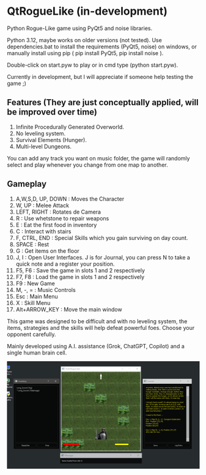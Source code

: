 # QtRogueLike (in-development)
Python Rogue-Like game using PyQt5 and noise libraries.

Python 3.12, maybe works on older versions (not tested).
Use dependencies.bat to install the requirements (PyQt5, noise) on windows, or manually install using pip ( pip install PyQt5, pip install noise ).

Double-click on start.pyw to play or in cmd type (python start.pyw).

Currently in development, but I will appreciate if someone help testing the game ;)

## Features (They are just conceptually applied, will be improved over time)
1. Infinite Procedurally Generated Overworld.
2. No leveling system.
3. Survival Elements (Hunger).
4. Multi-level Dungeons.

You can add any track you want on music folder, the game will randomly select and play whenever you change from one map to another.

## Gameplay
1. A,W,S,D, UP, DOWN : Moves the Character
2. W, UP : Melee Attack 
3. LEFT, RIGHT : Rotates de Camera
4. R : Use whetstone to repair weapons
5. E : Eat the first food in inventory
6. C : Interact with stairs
7. F, CTRL, END : Special Skills which you gain surviving on day count.
8. SPACE : Rest
9. G : Get items on the floor
10. J, I : Open User Interfaces. J is for Journal, you can press N to take a quick note and a register your position.
11. F5, F6 : Save the game in slots 1 and 2 respectively
12. F7, F8 : Load the game in slots 1 and 2 respectively
13. F9 : New Game
14. M, -, = : Music Controls
15. Esc : Main Menu
16. X : Skill Menu
17. Alt+ARROW_KEY : Move the main window 

This game was designed to be difficult and with no leveling system, the items, strategies and the skills will help defeat powerful foes. Choose your opponent carefully.

Mainly developed using A.I. assistance (Grok, ChatGPT, Copilot) and a single human brain cell.

![](poster.png)
